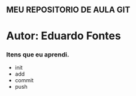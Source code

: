 ## MEU REPOSITORIO DE AULA GIT
# Autor: Eduardo Fontes

<h3> Itens que eu aprendi. </h3>
<ul>
<li>init</li>
<li>add</li>
<li>commit</li>
<li>push</li>
</ul>
